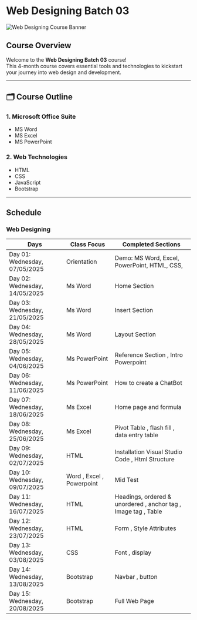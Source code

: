 # Web Designing Batch 03

![Web Designing Course Banner](./fatima.jpeg)

##  Course Overview

Welcome to the **Web Designing Batch 03** course!  
This 4-month course covers essential tools and technologies to kickstart your journey into web design and development.

---

## 🗂 Course Outline

### 1. Microsoft Office Suite
- MS Word  
- MS Excel  
- MS PowerPoint  

### 2. Web Technologies
- HTML  
- CSS  
- JavaScript  
- Bootstrap  

---

## Schedule

### Web Designing

| Days                            | Class Focus  | Completed Sections                                       |
|---------------------------------|--------------|----------------------------------------------------------|
| Day 01: Wednesday, 07/05/2025   | Orientation  | Demo: MS Word, Excel, PowerPoint, HTML, CSS,
| Day 02: Wednesday, 14/05/2025   | Ms Word      | Home Section
| Day 03: Wednesday, 21/05/2025   | Ms Word      | Insert Section
| Day 04: Wednesday, 28/05/2025   | Ms Word      | Layout Section
| Day 05: Wednesday, 04/06/2025   | Ms PowerPoint      | Reference Section , Intro Powerpoint
| Day 06: Wednesday, 11/06/2025   | Ms PowerPoint      | How to create a ChatBot
| Day 07: Wednesday, 18/06/2025   | Ms Excel      | Home page and formula
| Day 08: Wednesday, 25/06/2025   | Ms Excel      | Pivot Table , flash fill , data entry table
| Day 09: Wednesday, 02/07/2025   | HTML          | Installation Visual Studio Code , Html Structure
| Day 10: Wednesday, 09/07/2025   | Word , Excel , Powerpoint          | Mid Test
| Day 11: Wednesday, 16/07/2025   | HTML        | Headings, ordered & unordered , anchor tag , Image tag , Table 
| Day 12: Wednesday, 23/07/2025   | HTML        | Form , Style Attributes
| Day 13: Wednesday, 03/08/2025   | CSS         | Font , display
| Day 14: Wednesday, 13/08/2025   | Bootstrap   | Navbar , button
| Day 15: Wednesday, 20/08/2025   | Bootstrap   | Full Web Page








